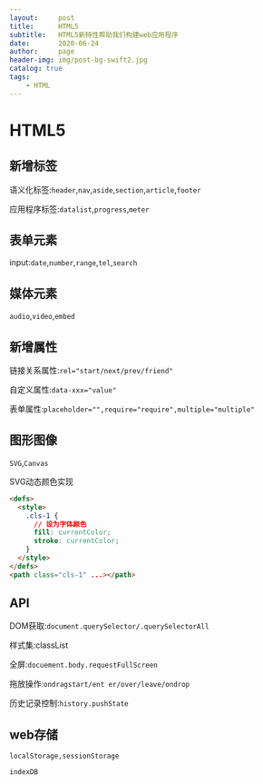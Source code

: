 ```yaml
---
layout:     post
title:      HTML5
subtitle:   HTML5新特性帮助我们构建web应用程序
date:       2020-06-24
author:     page
header-img: img/post-bg-swift2.jpg
catalog: true
tags:
    - HTML
---
```


# HTML5

## 新增标签

语义化标签:```header```,```nav```,```aside```,```section```,```article```,```footer```

应用程序标签:```datalist```,```progress```,```meter```

## 表单元素

input:```date```,```number```,```range```,```tel```,```search  ```

## 媒体元素

```audio```,```video```,```embed  ```

## 新增属性

链接关系属性:```rel="start/next/prev/friend" ```

自定义属性:```data-xxx="value" ```

表单属性:```placeholder="",require="require",multiple="multiple"   ```

## 图形图像

```SVG```,```Canvas  ```

SVG动态颜色实现

```html
<defs>
  <style>
    .cls-1 {
      // 设为字体颜色
      fill: currentColor;
      stroke: currentColor;
    }
  </style>
</defs>
<path class="cls-1" ...></path>
```

## API

DOM获取:```document.querySelector/.querySelectorAll ```

样式集:classList 

全屏:```docuement.body.requestFullScreen ```

拖放操作:```ondragstart/ent er/over/leave/ondrop ```

历史记录控制:```history.pushState    ```

## web存储

```localStorage,sessionStorage ```

```indexDB```